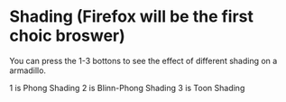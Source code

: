 # Shading (Firefox will be the first choic broswer)
  
You can press the 1-3 bottons to see the effect of different shading
on a armadillo.

1 is Phong Shading
2 is Blinn-Phong Shading
3 is Toon Shading
